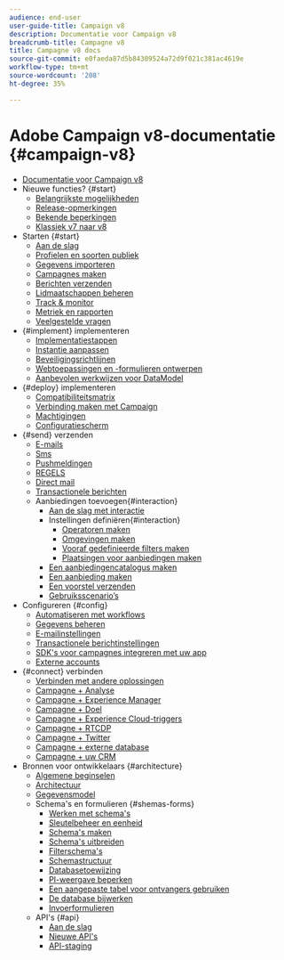 ```yaml
---
audience: end-user
user-guide-title: Campaign v8
description: Documentatie voor Campaign v8
breadcrumb-title: Campagne v8
title: Campagne v8 docs
source-git-commit: e0faeda87d5b84309524a72d9f021c381ac4619e
workflow-type: tm+mt
source-wordcount: '208'
ht-degree: 35%

---
```



# Adobe Campaign v8-documentatie {#campaign-v8}

+ [Documentatie voor Campaign v8](campaign-home.md)
+ Nieuwe functies? {#start}
   + [Belangrijkste mogelijkheden](start/whats-new.md)
   + [Release-opmerkingen](start/release-notes.md)
   + [Bekende beperkingen](start/known-limitations.md)
   + [Klassiek v7 naar v8](start/capability-matrix.md)
+ Starten {#start}
   + [Aan de slag](start/get-started.md)
   + [Profielen en soorten publiek](start/audiences.md)
   + [Gegevens importeren](start/import.md)
   + [Campagnes maken](start/campaigns.md)
   + [Berichten verzenden](start/create-message.md)
   + [Lidmaatschappen beheren](start/subscriptions.md)
   + [Track &amp; monitor](start/tracking.md)
   + [Metriek en rapporten](start/reporting.md)
   + [Veelgestelde vragen](start/campaign-faq.md)
+ {#implement} implementeren
   + [Implementatiestappen](start/implement.md)
   + [Instantie aanpassen](dev/customize.md)
   + [Beveiligingsrichtlijnen](config/security.md)
   + [Webtoepassingen en -formulieren ontwerpen](dev/webapps.md)
   + [Aanbevolen werkwijzen voor DataModel](dev/datamodel-best-practices.md)
+ {#deploy} implementeren
   + [Compatibiliteitsmatrix](start/compatibility-matrix.md)
   + [Verbinding maken met Campaign](start/connect.md)
   + [Machtigingen](start/permissions.md)
   + [Configuratiescherm ](config/self-service.md)
+ {#send} verzenden
   + [E-mails](send/email.md)
   + [Sms](send/sms.md)
   + [Pushmeldingen](send/push.md)
   + [REGELS](send/line.md)
   + [Direct mail](send/direct-mail.md)
   + [Transactionele berichten](send/transactional.md)
   + Aanbiedingen toevoegen{#interaction}
      + [Aan de slag met interactie](send/interaction.md)
      + Instellingen definiëren{#interaction}
         + [Operatoren maken](send/interaction-operators.md)
         + [Omgevingen maken](send/interaction-env.md)
         + [Vooraf gedefinieerde filters maken](send/interaction-predefined-filters.md)
         + [Plaatsingen voor aanbiedingen maken](send/interaction-offer-spaces.md)
      + [Een aanbiedingencatalogus maken](send/interaction-offer-catalog.md)
      + [Een aanbieding maken](send/interaction-offer.md)
      + [Een voorstel verzenden](send/interaction-send-offers.md)
      + [Gebruiksscenario’s](send/interaction-use-cases.md)
+ Configureren {#config}
   + [Automatiseren met workflows](config/workflows.md)
   + [Gegevens beheren](config/replication.md)
   + [E-mailinstellingen](config/email-settings.md)
   + [Transactionele berichtinstellingen](config/transactional-msg-settings.md)
   + [SDK&#39;s voor campagnes integreren met uw app](config/push-config.md)
   + [Externe accounts](config/external-accounts.md)
+ {#connect} verbinden
   + [Verbinden met andere oplossingen](connect/integration.md)
   + [Campagne + Analyse](connect/ac-aa.md)
   + [Campagne + Experience Manager](connect/ac-aem.md)
   + [Campagne + Doel](connect/ac-at.md)
   + [Campagne + Experience Cloud-triggers](connect/ac-triggers.md)
   + [Campagne + RTCDP](connect/ac-rtcdp.md)
   + [Campagne + Twitter](connect/ac-tw.md)
   + [Campagne + externe database](connect/fda.md)
   + [Campagne + uw CRM](connect/crm.md)
+ Bronnen voor ontwikkelaars {#architecture}
   + [Algemene beginselen](dev/general-architecture.md)
   + [Architectuur](dev/architecture.md)
   + [Gegevensmodel](dev/datamodel.md)
   + Schema&#39;s en formulieren {#shemas-forms}
      + [Werken met schema&#39;s](dev/schemas.md)
      + [Sleutelbeheer en eenheid](dev/keys.md)
      + [Schema&#39;s maken](dev/create-schema.md)
      + [Schema&#39;s uitbreiden](dev/extend-schema.md)
      + [Filterschema&#39;s](dev/filter-schema.md)
      + [Schemastructuur](dev/schema-structure.md)
      + [Databasetoewijzing](dev/database-mapping.md)
      + [PI-weergave beperken](dev/restrict-pi-view.md)
      + [Een aangepaste tabel voor ontvangers gebruiken](dev/custom-recipient.md)
      + [De database bijwerken](dev/update-database-structure.md)
      + [Invoerformulieren](dev/forms.md)
   + API&#39;s {#api}
      + [Aan de slag](dev/api.md)
      + [Nieuwe API&#39;s](dev/new-apis.md)
      + [API-staging](dev/staging.md)
